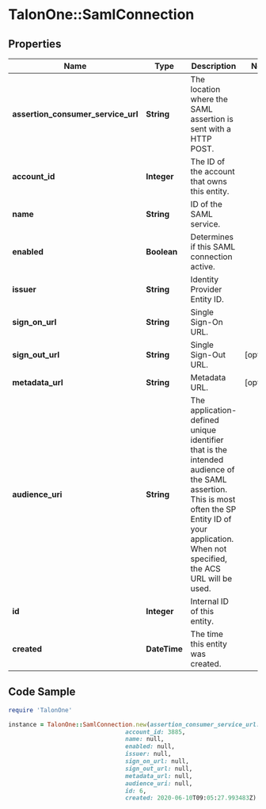 # TalonOne::SamlConnection

## Properties

Name | Type | Description | Notes
------------ | ------------- | ------------- | -------------
**assertion_consumer_service_url** | **String** | The location where the SAML assertion is sent with a HTTP POST. | 
**account_id** | **Integer** | The ID of the account that owns this entity. | 
**name** | **String** | ID of the SAML service. | 
**enabled** | **Boolean** | Determines if this SAML connection active. | 
**issuer** | **String** | Identity Provider Entity ID. | 
**sign_on_url** | **String** | Single Sign-On URL. | 
**sign_out_url** | **String** | Single Sign-Out URL. | [optional] 
**metadata_url** | **String** | Metadata URL. | [optional] 
**audience_uri** | **String** | The application-defined unique identifier that is the intended audience of the SAML assertion. This is most often the SP Entity ID of your application. When not specified, the ACS URL will be used.  | 
**id** | **Integer** | Internal ID of this entity. | 
**created** | **DateTime** | The time this entity was created. | 

## Code Sample

```ruby
require 'TalonOne'

instance = TalonOne::SamlConnection.new(assertion_consumer_service_url: null,
                                 account_id: 3885,
                                 name: null,
                                 enabled: null,
                                 issuer: null,
                                 sign_on_url: null,
                                 sign_out_url: null,
                                 metadata_url: null,
                                 audience_uri: null,
                                 id: 6,
                                 created: 2020-06-10T09:05:27.993483Z)
```


